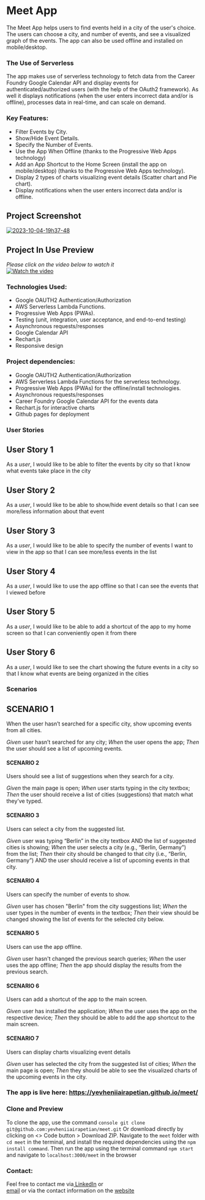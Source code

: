 # Meet App
The Meet App helps users to find events held in a city of the user's choice. The users can choose a city, and number of events, and see a visualized graph of the events. The app can also be used offline and installed on mobile/desktop.

### The Use of Serverless
The app makes use of serverless technology to fetch data from the Career Foundry Google Calendar API and display events for authenticated/authorized users (with the help of the OAuth2 framework). As well it displays notifications (when the user enters incorrect data and/or is offline), processes data in real-time, and can scale on demand.

### Key Features:
- Filter Events by City.
- Show/Hide Event Details.
- Specify the Number of Events.
- Use the App When Offline (thanks to the Progressive Web Apps technology)
- Add an App Shortcut to the Home Screen (install the app on mobile/desktop) (thanks to the Progressive Web Apps technology).
- Display 2 types of charts visualizing event details (Scatter chart and Pie chart).
- Display notifications when the user enters incorrect data and/or is offline.

## Project Screenshot
<a href="https://ibb.co/xfB2HKk"><img src="https://i.ibb.co/SdM6rDj/2023-10-04-19h37-48.png" alt="2023-10-04-19h37-48" border="0"></a>   
## Project In Use Preview
_Please click on the video below to watch it_   
[![Watch the video](https://i.ibb.co/SdM6rDj/2023-10-04-19h37-48.png)](https://streamable.com/8sxcyd)

### Technologies Used:
- Google OAUTH2 Authentication/Authorization
- AWS Serverless Lambda Functions.
- Progressive Web Apps (PWAs).
- Testing (unit, integration, user acceptance, and end-to-end testing)
- Asynchronous requests/responses
- Google Calendar API
- Rechart.js
- Responsive design

### Project dependencies:
- Google OAUTH2 Authentication/Authorization
- AWS Serverless Lambda Functions for the serverless technology.
- Progressive Web Apps (PWAs) for the offline/install technologies.
- Asynchronous requests/responses
- Career Foundry Google Calendar API for the events data
- Rechart.js for interactive charts
- Github pages for deployment

### User Stories

## User Story 1
As a _user_, I would like to be able to filter the events by city so that I know what events take place in the city
## User Story 2
As a _user_, I would like to be able to show/hide event details so that I can see more/less information about that event
## User Story 3
As a _user_, I would like to be able to specify the number of events I want to view in the app so that I can see more/less events in the list
## User Story 4
As a _user_, I would like to use the app offline so that I can see the events that I viewed before
## User Story 5
As a _user_, I would like to be able to add a shortcut of the app to my home screen so that I can conveniently open it from there
## User Story 6
As a _user_, I would like to see the chart showing the future events in a city so that I know what events are being organized in the cities

### Scenarios

## SCENARIO 1
When the user hasn’t searched for a specific city, show upcoming events from all cities.

_Given_ user hasn’t searched for any city;
_When_ the user opens the app;
_Then_ the user should see a list of upcoming events.

#### SCENARIO 2
Users should see a list of suggestions when they search for a city.

_Given_ the main page is open;
_When_ user starts typing in the city textbox;
_Then_ the user should receive a list of cities (suggestions) that match what they’ve typed.

#### SCENARIO 3
Users can select a city from the suggested list.

_Given_ user was typing “Berlin” in the city textbox AND the list of suggested cities is showing;
_When_ the user selects a city (e.g., “Berlin, Germany”) from the list;
_Then_ their city should be changed to that city (i.e., “Berlin, Germany”) AND the user should receive a list of upcoming events in that city.

#### SCENARIO 4
Users can specify the number of events to show.

_Given_ user has chosen "Berlin" from the city suggestions list;
_When_ the user types in the number of events in the textbox;
_Then_ their view should be changed showing the list of events for the selected city below.

#### SCENARIO 5
Users can use the app offline.

_Given_ user hasn't changed the previous search queries;
_When_ the user uses the app offline;
_Then_ the app should display the results from the previous search.

#### SCENARIO 6
Users can add a shortcut of the app to the main screen.

_Given_ user has installed the application;
_When_ the user uses the app on the respective device;
_Then_ they should be able to add the app shortcut to the main screen.

#### SCENARIO 7
Users can display charts visualizing event details

_Given_ user has selected the city from the suggested list of cities;
_When_ the main page is open;
_Then_ they should be able to see the visualized charts of the upcoming events in the city.

### The app is live here: https://yevheniiairapetian.github.io/meet/

### Clone and Preview
To clone the app, use the command `console git clone git@github.com:yevheniiairapetian/meet.git` Or download directly by clicking on <> Code button > Download ZIP. Navigate to the ```meet``` folder with ```cd meet``` in the terminal, and install the required dependencies using the `npm install command`. Then run the app using the terminal command ```npm start``` and navigate to ```localhost:3000/meet``` in the browser 

### Contact:
Feel free to contact me via[ LinkedIn](https://www.linkedin.com/in/yevhenii-airapetian/) or  
[email](mailto:sonkozhenia11@gmail.com) or 
via the contact information on the [website](https://yevheniiairapetian.github.io/portfolio-website/contact.html) 
